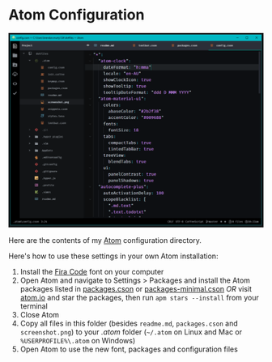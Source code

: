 # Atom Configuration

[![Screenshot of Atom with my configuration applied](screenshot.png)](https://raw.githubusercontent.com/brendanmurty/dotfiles/master/.atom/screenshot.png)

Here are the contents of my [Atom](https://atom.io/) configuration directory.

Here's how to use these settings in your own Atom installation:

1. Install the [Fira Code](https://github.com/tonsky/FiraCode) font on your computer
2. Open Atom and navigate to Settings > Packages and install the Atom packages listed in [packages.cson](packages.cson) or [packages-minimal.cson](packages-minimal.cson) *OR* visit [atom.io](https://atom.io/packages) and star the packages, then run `apm stars --install` from your terminal
3. Close Atom
4. Copy all files in this folder (besides `readme.md`, `packages.cson` and `screenshot.png`) to your *.atom* folder (`~/.atom` on Linux and Mac or `%USERPROFILE%\.atom` on Windows)
5. Open Atom to use the new font, packages and configuration files
